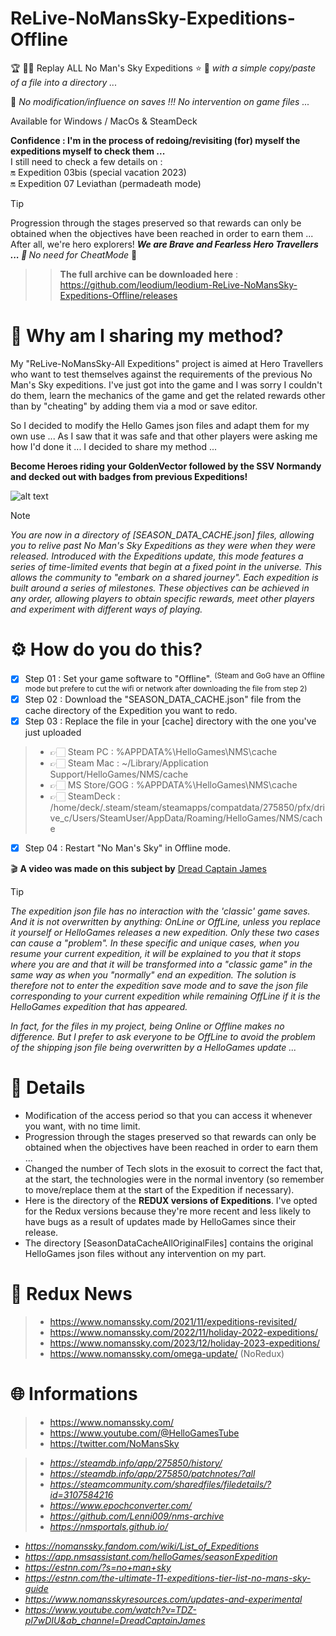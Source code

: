 # ReLive-NoMansSky-Expeditions-Offline

:trophy: :man_astronaut: Replay ALL No Man's Sky Expeditions :star: :rocket:
<i>with a simple copy/paste of a file into a directory ... </i>

💾 <i>No modification/influence on saves !!! No intervention on game files ...</i>

Available for Windows / MacOs & SteamDeck

<b>Confidence : I'm in the process of redoing/revisiting (for) myself the expeditions myself to check them ... </b>  
I still need to check a few details on :  
:on: Expedition 03bis (special vacation 2023)  
:on: Expedition 07 Leviathan (permadeath mode)


    
> [!TIP]
> Progression through the stages preserved so that rewards can only be obtained when the objectives have been reached in order to earn them ... After all, we're hero explorers!
<i><b>We are Brave and Fearless Hero Travellers ... 💪 </b> No need for CheatMode</i> 🏅

>> **The full archive can be downloaded here** : https://github.com/leodium/leodium-ReLive-NoMansSky-Expeditions-Offline/releases

# 🚀 Why am I sharing my method?
My "ReLive-NoMansSky-All Expeditions" project is aimed at Hero Travellers who want to test themselves against the requirements of the previous No Man's Sky expeditions. I've just got into the game and I was sorry I couldn't do them, learn the mechanics of the game and get the related rewards other than by "cheating" by adding them via a mod or save editor.

So I decided to modify the Hello Games json files and adapt them for my own use ... As I saw that it was safe and that other players were asking me how I'd done it ... I decided to share my method ...

**Become Heroes riding your GoldenVector followed by the SSV Normandy and decked out with badges from previous Expeditions!**

![alt text](https://raw.githubusercontent.com/leodium/leodium-ReLive-NoMansSky-Expeditions-Offline/main/NMS_ExpeditionsOffline_mini.jpeg?raw=true)

> [!NOTE]
><i>You are now in a directory of [SEASON_DATA_CACHE.json] files, allowing you to relive past No Man's Sky Expeditions as they were when they were released. Introduced with the Expeditions update, this mode features a series of time-limited events that begin at a fixed point in the universe. This allows the community to "embark on a shared journey". Each expedition is built around a series of milestones. These objectives can be achieved in any order, allowing players to obtain specific rewards, meet other players and experiment with different ways of playing.</i>
 
# ⚙️ How do you do this?
- [x] Step 01 : Set your game software to "Offline".
<sup>(Steam and GoG have an Offline mode but prefere to cut the wifi or network after downloading the file from step 2)</sup>
- [x] Step 02 : Download the "SEASON_DATA_CACHE.json" file from the cache directory of the Expedition you want to redo.
- [x] Step 03 : Replace the file in your [cache] directory with the one you've just uploaded

> - 👉🏻 Steam PC : %APPDATA%\HelloGames\NMS\cache
> - 👉🏻 Steam Mac : ~/Library/Application Support/HelloGames/NMS/cache
> - 👉🏻 MS Store/GOG : %APPDATA%\HelloGames\NMS\cache
> - 👉🏻 SteamDeck : /home/deck/.steam/steam/steamapps/compatdata/275850/pfx/drive_c/Users/SteamUser/AppData/Roaming/HelloGames/NMS/cache
 
- [x] Step 04 : Restart "No Man's Sky" in Offline mode.

:clapper: **A video was made on this subject by** [Dread Captain James](https://youtu.be/TDZ-pl7wDIU?si=SUzi0FzZSa5D7mWv)

> [!TIP]
><i>The expedition json file has no interaction with the 'classic' game saves. And it is not overwritten by anything: OnLine or OffLine, unless you replace it yourself or HelloGames releases a new expedition. Only these two cases can cause a "problem".
>In these specific and unique cases, when you resume your current expedition, it will be explained to you that it stops where you are and that it will be transformed into a "classic game" in the same way as when you "normally" end an expedition. The solution is therefore not to enter the expedition save mode and to save the json file corresponding to your current expedition while remaining OffLine if it is the HelloGames expedition that has appeared.
>
>In fact, for the files in my project, being Online or Offline makes no difference. But I prefer to ask everyone to be OffLine to avoid the problem of the shipping json file being overwritten by a HelloGames update ...</i>

# 📎 Details
- Modification of the access period so that you can access it whenever you want, with no time limit.
- Progression through the stages preserved so that rewards can only be obtained when the objectives have been reached in order to earn them ...
- Changed the number of Tech slots in the exosuit to correct the fact that, at the start, the technologies were in the normal inventory (so remember to move/replace them at the start of the Expedition if necessary).
- Here is the directory of the **REDUX versions of Expeditions**. I've opted for the Redux versions because they're more recent and less likely to have bugs as a result of updates made by HelloGames since their release. 
- The directory [SeasonDataCacheAllOriginalFiles] contains the original HelloGames json files without any intervention on my part.

# 📰 Redux News
> - https://www.nomanssky.com/2021/11/expeditions-revisited/
> - https://www.nomanssky.com/2022/11/holiday-2022-expeditions/
> - https://www.nomanssky.com/2023/12/holiday-2023-expeditions/
> - https://www.nomanssky.com/omega-update/ (NoRedux)


# 🌐 Informations
> - https://www.nomanssky.com/
> - https://www.youtube.com/@HelloGamesTube
> - https://twitter.com/NoMansSky

> - <i>https://steamdb.info/app/275850/history/
> - https://steamdb.info/app/275850/patchnotes/?all
> - https://steamcommunity.com/sharedfiles/filedetails/?id=3107584216
> - https://www.epochconverter.com/
> - https://github.com/Lenni009/nms-archive
> - https://nmsportals.github.io/

- https://nomanssky.fandom.com/wiki/List_of_Expeditions
- https://app.nmsassistant.com/helloGames/seasonExpedition
- https://estnn.com/?s=no+man+sky
- https://estnn.com/the-ultimate-11-expeditions-tier-list-no-mans-sky-guide
- https://www.nomansskyresources.com/updates-and-experimental
- https://www.youtube.com/watch?v=TDZ-pl7wDIU&ab_channel=DreadCaptainJames</i>
